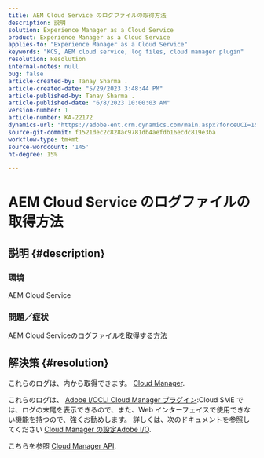 ```yaml
---
title: AEM Cloud Service のログファイルの取得方法
description: 説明
solution: Experience Manager as a Cloud Service
product: Experience Manager as a Cloud Service
applies-to: "Experience Manager as a Cloud Service"
keywords: "KCS, AEM cloud service, log files, cloud manager plugin"
resolution: Resolution
internal-notes: null
bug: false
article-created-by: Tanay Sharma .
article-created-date: "5/29/2023 3:48:44 PM"
article-published-by: Tanay Sharma .
article-published-date: "6/8/2023 10:00:03 AM"
version-number: 1
article-number: KA-22172
dynamics-url: "https://adobe-ent.crm.dynamics.com/main.aspx?forceUCI=1&pagetype=entityrecord&etn=knowledgearticle&id=7a075947-38fe-ed11-8f6e-6045bd006b3d"
source-git-commit: f1521dec2c828ac9781db4aefdb16ecdc819e3ba
workflow-type: tm+mt
source-wordcount: '145'
ht-degree: 15%

---
```


# AEM Cloud Service のログファイルの取得方法

## 説明 {#description}


### <b>環境</b>

AEM Cloud Service



### <b>問題／症状</b>

AEM Cloud Serviceのログファイルを取得する方法




## 解決策 {#resolution}


これらのログは、内から取得できます。 [Cloud Manager](https://experienceleague.adobe.com/docs/experience-manager-cloud-service/content/implementing/using-cloud-manager/manage-logs.html?lang=ja).

これらのログは、 [Adobe I/OCLI Cloud Manager プラグイン](https://github.com/adobe/aio-cli-plugin-cloudmanager):Cloud SME では、ログの末尾を表示できるので、また、Web インターフェイスで使用できない機能を持つので、強くお勧めします。 詳しくは、次のドキュメントを参照してください [Cloud Manager の設定Adobe I/O](https://experienceleaguecommunities.adobe.com/t5/adobe-experience-manager/setting-up-adobe-i-o-cli-for-cloud-manager-aem-community-blog/m-p/380156).

こちらを参照 [Cloud Manager API](https://developer.adobe.com/experience-cloud/cloud-manager/reference/api/#operation/getEnvironmentLogs).
